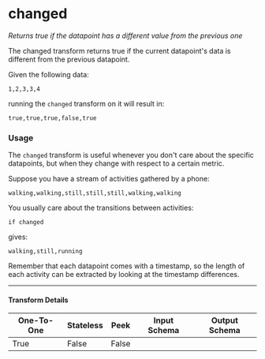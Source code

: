 # changed
*Returns true if the datapoint has a different value from the previous one*

The changed transform returns true if the current datapoint's data is different from the previous datapoint.

Given the following data:
```
1,2,3,3,4
```
running the `changed` transform on it will result in:
```
true,true,true,false,true
```

### Usage

The `changed` transform is useful whenever you don't care about the specific datapoints,
but when they change with respect to a certain metric.

Suppose you have a stream of activities gathered by a phone:
```
walking,walking,still,still,still,walking,walking
```

You usually care about the transitions between activities:
```
if changed
```
gives:
```
walking,still,running
```

Remember that each datapoint comes with a timestamp, so the length of each activity can be extracted by looking at the timestamp differences.


---

#### Transform Details
<table class='pipescriptargs'><thead><tr><th>One-To-One</th><th>Stateless</th><th>Peek</th><th>Input Schema</th><th>Output Schema</th></tr></thead><tr><td>True</td><td>False</td><td>False</td><td></td><td></td></tr></table>

